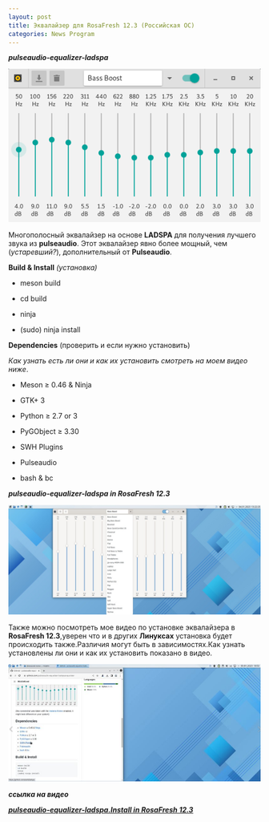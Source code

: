 ```yaml
---
layout: post
title: Эквалайзер для RosaFresh 12.3 (Российская ОС)
categories: News Program
---
```


***pulseaudio-equalizer-ladspa***

![](/image/equalizer/preview.png)

 Многополосный эквалайзер на основе **LADSPA** для получения лучшего звука из **pulseaudio**. Этот 
 эквалайзер явно более мощный, чем (*устаревший?*), дополнительный от **Pulseaudio**.

**Build & Install** *(установка)*

- meson build

- cd build

- ninja

- (sudo) ninja install

**Dependencies** (проверить и если нужно установить)

*Как узнать 
есть ли они и как их установить смотреть на моем видео ниже*.

- Meson ≥ 0.46 & Ninja

- GTK+ 3

- Python ≥ 2.7 or 3

- PyGObject ≥ 3.30

- SWH Plugins

- Pulseaudio

- bash & bc

***pulseaudio-equalizer-ladspa in RosaFresh 12.3***

![](/image/equalizer/equalizer.jpg)

Также можно посмотреть мое видео по установке эквалайзера в **RosaFresh 12.3**,уверен что и в 
других 
**Линуксах** установка будет происходить также.Различия могут быть в зависимостях.Как узнать 
установлены ли они и как их установить показано в видео.

![](/image/equalizer/preview_video.jpg)

 ***ссылка на видео***

<a class="red" href="https://disk.yandex.ru/i/t2sI-ExPTEo0jw" target="_blank" >***pulseaudio-equalizer-ladspa.Install in RosaFresh 12.3***</a> 

